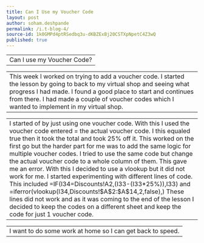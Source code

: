```yaml
---
title: Can I Use my Voucher Code
layout: post
author: soham.deshpande
permalink: /i.t-blog-4/
source-id: 1k0GMPd4ptRSedbq3u-dKBZExBj20CSTXpNpetC4Z3wQ
published: true
---
```

<table>
  <tr>
    <td>Can I use my Voucher Code?</td>
  </tr>
</table>


<table>
  <tr>
    <td>This week I worked on trying to add a voucher code. I started the lesson by going to back to my virtual shop and seeing what progress I had made. I found a good place to start and continues from there. I had made a couple of voucher codes which I wanted to implement in my virtual shop.
</td>
  </tr>
</table>


 

<table>
  <tr>
    <td>I started of by just using one voucher code. With this I used  the voucher code entered = the actual voucher code. I this equaled true then it took the total and took 25% off it. This worked on the first go but the harder part for me was to add the same logic for multiple voucher codes. I tried to use the same code but change the actual voucher code to a whole column of them. This gave me an error. With this I decided to use a vlookup but it did not work for me. I started experimenting with different lines of code. This included =IF(I34=Discounts!A2,(I33-(I33*25%)),I33)  and
=iferror(vlookup(I34,Discounts!$A$2:$A$14,2,false),)
These lines did not work and as it was coming to the end of the lesson I decided to keep the codes on a different sheet and keep the code for just 1 voucher code.
</td>
  </tr>
</table>


<table>
  <tr>
    <td>I want to do some work at home so I can get back to speed.</td>
  </tr>
</table>


